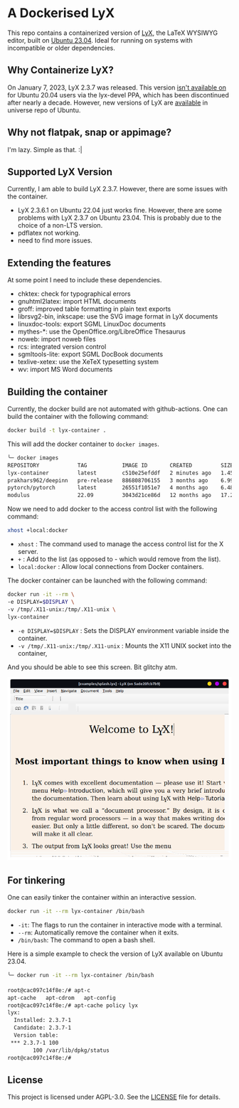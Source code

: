 # A Dockerised LyX

This repo contains a containerized version of [LyX](https://www.lyx.org/), the LaTeX WYSIWYG editor, built on [Ubuntu 23.04](https://hub.docker.com/_/ubuntu/tags?page=1&name=23.04). Ideal for running on systems with incompatible or older dependencies.

## Why Containerize LyX?
On January 7, 2023, LyX 2.3.7 was released. This version [isn't available on](http://ppa.launchpad.net/lyx-devel/release/ubuntu/dists/) for Ubuntu 20.04 users via the lyx-devel PPA, which has been discontinued after nearly a decade. However, new versions of LyX are [available](https://launchpad.net/ubuntu/+source/lyx) in universe repo of Ubuntu.

## Why not flatpak, snap or appimage?
I'm lazy. Simple as that. :|

## Supported LyX Version
Currently, I am able to build LyX 2.3.7. However, there are some issues with the container.

* LyX 2.3.6.1 on Ubuntu 22.04 just works fine. However, there are some problems with LyX 2.3.7 on Ubuntu 23.04. This is probably due to the choice of a non-LTS version.
* pdflatex not working.
* need to find more issues.

## Extending the features
At some point I need to include these dependencies.

* chktex: check for typographical errors
* gnuhtml2latex: import HTML documents
* groff: improved table formatting in plain text exports
* librsvg2-bin, inkscape: use the SVG image format in LyX documents
* linuxdoc-tools: export SGML LinuxDoc documents
* mythes-*: use the OpenOffice.org/LibreOffice Thesaurus
* noweb: import noweb files
* rcs: integrated version control
* sgmltools-lite: export SGML DocBook documents
* texlive-xetex: use the XeTeX typesetting system
* wv: import MS Word documents

## Building the container
Currently, the docker build are not automated with github-actions. One can build the container with the following command:

```sh
docker build -t lyx-container .
```

This will add the docker container to `docker images`.
```sh
╰─ docker images                                                             ─╯
REPOSITORY            TAG           IMAGE ID       CREATED         SIZE
lyx-container         latest        c510e25efddf   2 minutes ago   1.45GB
prakhars962/deepinn   pre-release   886808706155   3 months ago    6.99GB
pytorch/pytorch       latest        26551f1051e7   4 months ago    6.48GB
modulus               22.09         3043d21ce86d   12 months ago   17.2GB
```

Now we need to add docker to the access control list with the following command:
```sh
xhost +local:docker
```
* `xhost` : The command used to manage the access control list for the X server.
* `+` : Add to the list (as opposed to - which would remove from the list).
* `local:docker` : Allow local connections from Docker containers.

The docker container can be launched with the following command:
```sh
docker run -it --rm \                                                     
-e DISPLAY=$DISPLAY \
-v /tmp/.X11-unix:/tmp/.X11-unix \
lyx-container
```
* `-e DISPLAY=$DISPLAY` : Sets the DISPLAY environment variable inside the container.
* `-v /tmp/.X11-unix:/tmp/.X11-unix` : Mounts the X11 UNIX socket into the container, 

And you should be able to see this screen. Bit glitchy atm.

![Alt text](images/lyx_main.png)

## For tinkering

One can easily tinker the container within an interactive session.

```sh
docker run -it --rm lyx-container /bin/bash
```

* `-it`: The flags to run the container in interactive mode with a terminal.
* `--rm`: Automatically remove the container when it exits.
* `/bin/bash`: The command to open a bash shell.

Here is a simple example to check the version of LyX available on Ubuntu 23.04.

```sh
╰─ docker run -it --rm lyx-container /bin/bash                               ─╯

root@cac097c14f8e:/# apt-c
apt-cache   apt-cdrom   apt-config  
root@cac097c14f8e:/# apt-cache policy lyx
lyx:
  Installed: 2.3.7-1
  Candidate: 2.3.7-1
  Version table:
 *** 2.3.7-1 100
        100 /var/lib/dpkg/status
root@cac097c14f8e:/# 
```

## License

This project is licensed under AGPL-3.0. See the [LICENSE](LICENSE) file for details.
